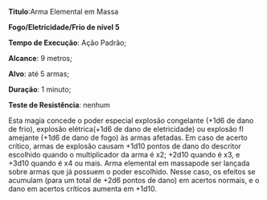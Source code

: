 **Titulo**:Arma Elemental em Massa

**Fogo/Eletricidade/Frio de nível 5**

**Tempo de Execução**: Ação Padrão;

**Alcance**: 9 metros;

**Alvo**: até 5 armas;

**Duração**: 1 minuto;

**Teste de Resistência**: nenhum

Esta magia concede o poder especial explosão congelante (+1d6 de dano 
de frio), explosão elétrica(+1d6 de dano 
de eletricidade) ou explosão fl amejante
(+1d6 de dano de fogo) às armas afetadas. Em caso de acerto crítico, armas de 
explosão causam +1d10 pontos de dano 
do descritor escolhido quando o multiplicador da arma é x2; +2d10 quando é 
x3, e +3d10 quando é x4 ou mais. Arma 
elemental em massapode ser lançada sobre armas que já possuem o poder escolhido. Nesse caso, os efeitos se acumulam 
(para um total de +2d6 pontos de dano) 
em acertos normais, e o dano em acertos 
críticos aumenta em +1d10.